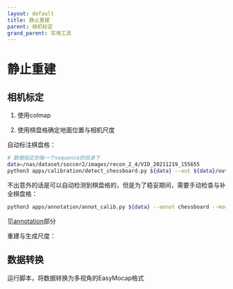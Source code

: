 ```yaml
---
layout: default
title: 静止重建
parent: 相机标定
grand_parent: 实用工具
---
```


# 静止重建

## 相机标定

1. 使用colmap

2. 使用棋盘格确定地面位置与相机尺度

自动标注棋盘格：

```bash
# 数据指定到每一个sequence的目录下
data=/nas/dataset/soccer2/images/recon_2_4/VID_20211219_155655
python3 apps/calibration/detect_chessboard.py ${data} --out ${data}/output/calibration --pattern 9,6 --grid 0.1 --seq --max_step 20 --min_step 4
```

不出意外的话是可以自动检测到棋盘格的，但是为了稳妥期间，需要手动检查与补全棋盘格：

```bash
python3 apps/annotation/annot_calib.py ${data} --annot chessboard --mode chessboard
```

见[annotation](../annotation.md)部分

重建与生成尺度：

## 数据转换

运行脚本，将数据转换为多视角的EasyMocap格式

```bash

```

